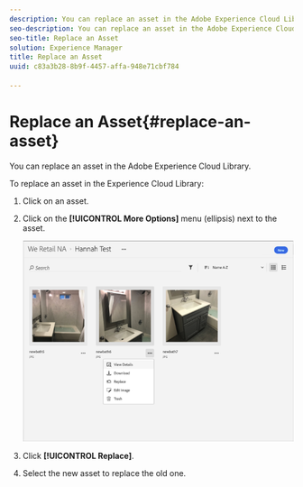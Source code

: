 ```yaml
---
description: You can replace an asset in the Adobe Experience Cloud Library.
seo-description: You can replace an asset in the Adobe Experience Cloud Library.
seo-title: Replace an Asset
solution: Experience Manager
title: Replace an Asset
uuid: c83a3b28-8b9f-4457-affa-948e71cbf784

---
```


# Replace an Asset{#replace-an-asset}

You can replace an asset in the Adobe Experience Cloud Library.

To replace an asset in the Experience Cloud Library:

1. Click on an asset.
1. Click on the **[!UICONTROL More Options]** menu (ellipsis) next to the asset.

   ![](assets/library_asset_options.png)

1. Click **[!UICONTROL Replace]**.
1. Select the new asset to replace the old one.

